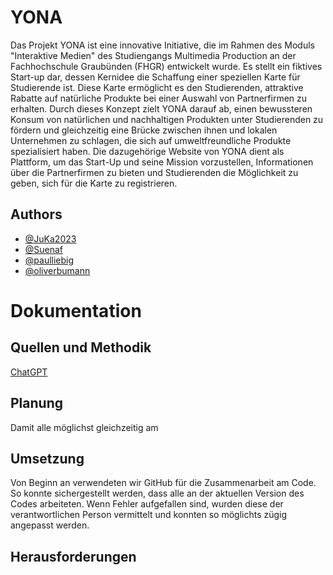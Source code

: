 # YONA
Das Projekt YONA ist eine innovative Initiative, die im Rahmen des Moduls "Interaktive Medien" des Studiengangs Multimedia Production an der Fachhochschule Graubünden (FHGR) entwickelt wurde. Es stellt ein fiktives Start-up dar, dessen Kernidee die Schaffung einer speziellen Karte für Studierende ist. Diese Karte ermöglicht es den Studierenden, attraktive Rabatte auf natürliche Produkte bei einer Auswahl von Partnerfirmen zu erhalten. Durch dieses Konzept zielt YONA darauf ab, einen bewussteren Konsum von natürlichen und nachhaltigen Produkten unter Studierenden zu fördern und gleichzeitig eine Brücke zwischen ihnen und lokalen Unternehmen zu schlagen, die sich auf umweltfreundliche Produkte spezialisiert haben. Die dazugehörige Website von YONA dient als Plattform, um das Start-Up und seine Mission vorzustellen, Informationen über die Partnerfirmen zu bieten und Studierenden die Möglichkeit zu geben, sich für die Karte zu registrieren.

## Authors

- [@JuKa2023](https://github.com/JuKa2023)
- [@Suenaf](https://github.com/Suenaf)
- [@paulliebig](https://github.com/paulliebig)
- [@oliverbumann](https://github.com/oliverbumann)

# Dokumentation

## Quellen und Methodik

[ChatGPT](https://chat.openai.com)

## Planung
Damit alle möglichst gleichzeitig am
## Umsetzung
Von Beginn an verwendeten wir GitHub für die Zusammenarbeit am Code. So konnte sichergestellt werden, dass alle an der aktuellen Version des Codes arbeiteten. Wenn Fehler aufgefallen sind, wurden diese der verantwortlichen Person vermittelt und konnten so möglichts zügig angepasst werden.

## Herausforderungen